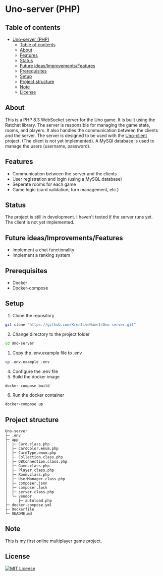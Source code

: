 # Uno-server (PHP)

## Table of contents
- [Uno-server (PHP)](#uno-server-php)
  - [Table of contents](#table-of-contents)
  - [About](#about)
  - [Features](#features)
  - [Status](#status)
  - [Future ideas/Improvements/Features](#future-ideasimprovementsfeatures)
  - [Prerequisites](#prerequisites)
  - [Setup](#setup)
  - [Project structure](#project-structure)
  - [Note](#note)
  - [License](#license)


## About

This is a PHP 8.3 WebSocket server for the Uno game. It is built using the Ratchet library. The server is responsible for managing the game state, rooms, and players. It also handles the communication between the clients and the server.
The server is designed to be used with the [Uno-client]() project. (The client is not yet implemented).
A MySQl database is used to manage the users (username, password).


## Features
- Communication between the server and the clients
- User registration and login (using a MySQL database)
- Seperate rooms for each game
- Game logic (card validation, turn management, etc.)

## Status
The project is still in development. I haven't tested if the server runs yet. The client is not yet implemented.

## Future ideas/Improvements/Features
- Implement a chat functionality
- Implement a ranking system


## Prerequisites
- Docker
- Docker-compose

## Setup
1. Clone the repository
```bash
git clone "https://github.com/KreativeName1/Uno-server.git"
```
2. Change directory to the project folder
```bash
cd Uno-server
```
1. Copy the .env.example file to .env
```bash
cp .env.example .env
```
4. Configure the .env file
5. Build the docker image
```bash
docker-compose build
```
6. Run the docker container
```bash
docker-compose up
```


## Project structure
```
Uno-server
├─ .env
├─ app
│  ├─ Card.class.php
│  ├─ CardColor.enum.php
│  ├─ CardType.enum.php
│  ├─ Collection.class.php
│  ├─ DBConnection.class.php
│  ├─ Game.class.php
│  ├─ Player.class.php
│  ├─ Room.class.php
│  ├─ UserManager.class.php
│  ├─ composer.json
│  ├─ composer.lock
│  ├─ server.class.php
│  └─ vendor
│     ├─ autoload.php
├─ docker-compose.yml
├─ Dockerfile
└─ README.md

```
## Note
This is my first online multiplayer game project. 

## License
[![MIT License](https://img.shields.io/badge/License-MIT-yellow.svg)](https://opensource.org/licenses/MIT)